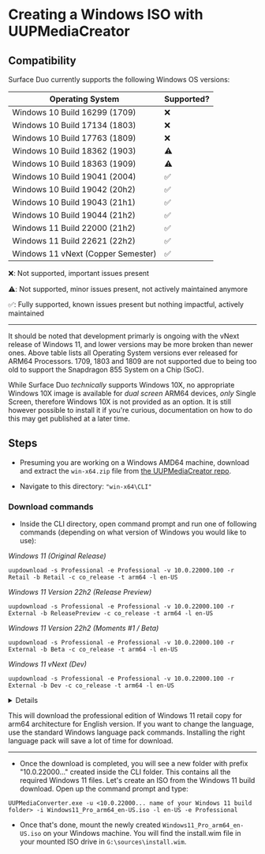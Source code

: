 # Creating a Windows ISO with UUPMediaCreator

## Compatibility

Surface Duo currently supports the following Windows OS versions:

| Operating System                                                          | Supported? |
|---------------------------------------------------------------------------|------------|
| Windows 10 Build 16299 (1709)                                             | ❌         |
| Windows 10 Build 17134 (1803)                                             | ❌         |
| Windows 10 Build 17763 (1809)                                             | ❌         |
| Windows 10 Build 18362 (1903)                                             | ⚠️         |
| Windows 10 Build 18363 (1909)                                             | ⚠️         |
| Windows 10 Build 19041 (2004)                                             | ✅         |
| Windows 10 Build 19042 (20h2)                                             | ✅         |
| Windows 10 Build 19043 (21h1)                                             | ✅         |
| Windows 10 Build 19044 (21h2)                                             | ✅         |
| Windows 11 Build 22000 (21h2)                                             | ✅         |
| Windows 11 Build 22621 (22h2)                                             | ✅         |
| Windows 11 vNext (Copper Semester)                                        | ✅         |


❌: Not supported, important issues present

⚠️: Not supported, minor issues present, not actively maintained anymore

✅: Fully supported, known issues present but nothing impactful, actively maintained

---

It should be noted that development primarly is ongoing with the vNext release of Windows 11, and lower versions may be more broken than newer ones. Above table lists all Operating System versions ever released for ARM64 Processors. 1709, 1803 and 1809 are not supported due to being too old to support the Snapdragon 855 System on a Chip (SoC).

While Surface Duo *technically* supports Windows 10X, no appropriate Windows 10X image is available for *dual screen* ARM64 devices, *only* Single Screen, therefore Windows 10X is not provided as an option. It is still however possible to install it if you're curious, documentation on how to do this may get published at a later time.

## Steps

- Presuming you are working on a Windows AMD64 machine, download and extract the ```win-x64.zip``` file from [the UUPMediaCreator repo](https://github.com/gus33000/UUPMediaCreator/releases/latest).

- Navigate to this directory: `"win-x64\CLI" `

### Download commands

-  Inside the CLI directory, open command prompt and run one of following commands (depending on what version of Windows you would like to use):

_Windows 11 (Original Release)_
```
uupdownload -s Professional -e Professional -v 10.0.22000.100 -r Retail -b Retail -c co_release -t arm64 -l en-US
```

_Windows 11 Version 22h2 (Release Preview)_
```
uupdownload -s Professional -e Professional -v 10.0.22000.100 -r External -b ReleasePreview -c co_release -t arm64 -l en-US
```

_Windows 11 Version 22h2 (Moments #1 / Beta)_
```
uupdownload -s Professional -e Professional -v 10.0.22000.100 -r External -b Beta -c co_release -t arm64 -l en-US
```

_Windows 11 vNext (Dev)_
```
uupdownload -s Professional -e Professional -v 10.0.22000.100 -r External -b Dev -c co_release -t arm64 -l en-US
```

<details>

Below is a screenshot of the tablet experience:
  
![https://user-images.githubusercontent.com/3755345/166138815-bdc8d4f4-151b-4d37-aa7a-d68f75c259ce.png](https://media.discordapp.net/attachments/305682313264758785/1001118862063968256/unknown.png)
  
In order to force enable this feature, you need to set the following registry value:
  
```reg
[HKEY_CURRENT_USER\Software\Microsoft\Windows\CurrentVersion\Explorer]
"TabletPostureTaskbar"=dword:00000001
```
  
You may also need to enable the following features using a tool like [ViVeTool](https://github.com/thebookisclosed/ViVe/releases/latest):

```
STTest: 26008830
ShyTaskbar: 35599125
```
  
---

</details>

This will download the professional edition of Windows 11 retail copy for arm64 architecture for English version. If you want to change the language, 
use the standard Windows language pack commands. Installing the right language pack will save a lot of time for download. 

---

- Once the download is completed, you will see a new folder with prefix "10.0.22000..." created inside the CLI folder. This 
  contains all the required Windows 11 files. Let's create an ISO from the Windows 11 build download. Open up the command prompt and type:

```
UUPMediaConverter.exe -u <10.0.22000... name of your Windows 11 build folder> -i Windows11_Pro_arm64_en-US.iso -l en-US -e Professional
```

- Once that's done, mount the newly created `Windows11_Pro_arm64_en-US.iso` on your Windows machine. You will find the install.wim file in your mounted ISO drive in `G:\sources\install.wim`. 
